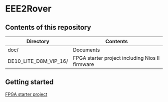# EEE2Rover

## Contents of this repository
  Directory | Contents
  --------- | --------
  doc/      | Documents
  DE10_LITE_D8M_VIP_16/ | FPGA starter project including Nios II firmware

## Getting started

  [FPGA starter project](doc/FPGA-installation.md)
  
